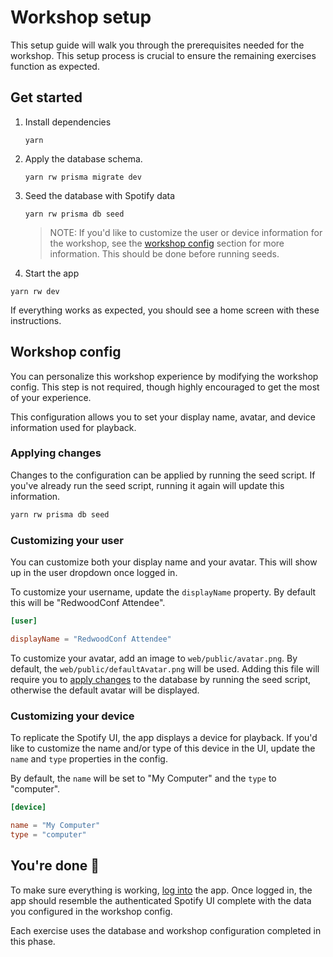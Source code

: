 # Workshop setup

This setup guide will walk you through the prerequisites needed for the workshop. This setup process is crucial to ensure the remaining exercises function as expected.

## Get started

1. Install dependencies

   ```
   yarn
   ```

2. Apply the database schema.

   ```
   yarn rw prisma migrate dev
   ```

3. Seed the database with Spotify data

   ```
   yarn rw prisma db seed
   ```

   > NOTE: If you'd like to customize the user or device information for the workshop, see the [workshop config](#workshop-config) section for more information. This should be done before running seeds.

4. Start the app

```
yarn rw dev
```

If everything works as expected, you should see a home screen with these instructions.

## Workshop config

You can personalize this workshop experience by modifying the workshop config. This step is not required, though highly encouraged to get the most of your experience.

This configuration allows you to set your display name, avatar, and device information used for playback.

### Applying changes

Changes to the configuration can be applied by running the seed script. If you've already run the seed script, running it again will update this information.

```sh
yarn rw prisma db seed
```

### Customizing your user

You can customize both your display name and your avatar. This will show up in the user dropdown once logged in.

To customize your username, update the `displayName` property. By default this will be "RedwoodConf Attendee".

```toml
[user]

displayName = "RedwoodConf Attendee"
```

To customize your avatar, add an image to `web/public/avatar.png`. By default, the `web/public/defaultAvatar.png` will be used. Adding this file will require you to [apply changes](#applying-changes) to the database by running the seed script, otherwise the default avatar will be displayed.

### Customizing your device

To replicate the Spotify UI, the app displays a device for playback. If you'd like to customize the name and/or type of this device in the UI, update the `name` and `type` properties in the config.

By default, the `name` will be set to "My Computer" and the `type` to "computer".

```toml
[device]

name = "My Computer"
type = "computer"
```

## You're done 🎉

To make sure everything is working, [log into](http://localhost:8910/login) the app. Once logged in, the app should resemble the authenticated Spotify UI complete with the data you configured in the workshop config.

Each exercise uses the database and workshop configuration completed in this phase.
